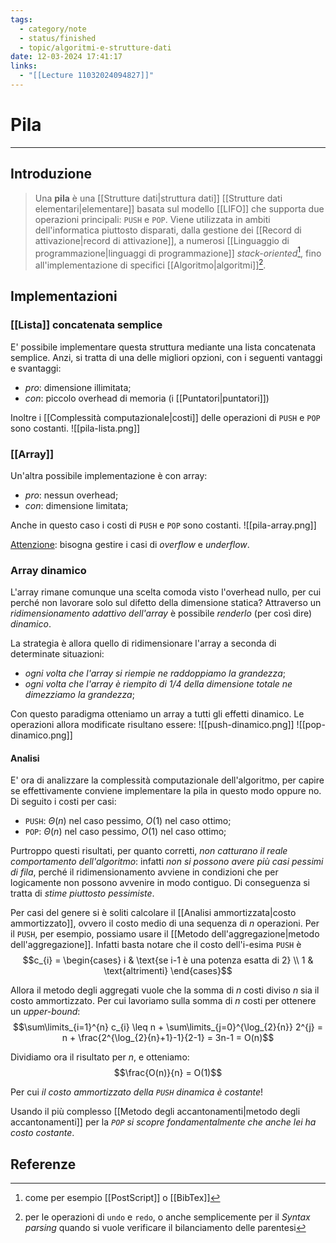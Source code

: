 ```yaml
---
tags:
  - category/note
  - status/finished
  - topic/algoritmi-e-strutture-dati
date: 12-03-2024 17:41:17
links:
  - "[[Lecture 11032024094827]]"
---
```

# Pila
---
## Introduzione
> Una **pila** è una [[Strutture dati|struttura dati]] [[Strutture dati elementari|elementare]] basata sul modello [[LIFO]] che supporta due operazioni principali: `PUSH` e `POP`. Viene utilizzata in ambiti dell'informatica piuttosto disparati, dalla gestione dei [[Record di attivazione|record di attivazione]], a numerosi [[Linguaggio di programmazione|linguaggi di programmazione]] _stack-oriented_[^1], fino all'implementazione di specifici [[Algoritmo|algoritmi]][^2].

## Implementazioni
### [[Lista]] concatenata semplice
E' possibile implementare questa struttura mediante una lista concatenata semplice. Anzi, si tratta di una delle migliori opzioni, con i seguenti vantaggi e svantaggi:
- _pro_: dimensione illimitata;
- _con_: piccolo overhead di memoria (i [[Puntatori|puntatori]])

Inoltre i [[Complessità computazionale|costi]] delle operazioni di `PUSH` e `POP` sono costanti.
![[pila-lista.png]]

### [[Array]]
Un'altra possibile implementazione è con array:
- _pro_: nessun overhead;
- _con_: dimensione limitata;

Anche in questo caso i costi di `PUSH` e `POP` sono costanti.
![[pila-array.png]]

<u>Attenzione</u>: bisogna gestire i casi di _overflow_ e _underflow_.

### Array dinamico
L'array rimane comunque una scelta comoda visto l'overhead nullo, per cui perché non lavorare solo sul difetto della dimensione statica? Attraverso un _ridimensionamento adattivo dell'array_ è possibile _renderlo_ (per così dire) _dinamico_.

La strategia è allora quello di ridimensionare l'array a seconda di determinate situazioni:
- _ogni volta che l'array si riempie ne raddoppiamo la grandezza_;
- _ogni volta che l'array è riempito di 1/4 della dimensione totale ne dimezziamo la grandezza_;

Con questo paradigma otteniamo un array a tutti gli effetti dinamico. Le operazioni allora modificate risultano essere:
![[push-dinamico.png]]
![[pop-dinamico.png]]

#### Analisi
E' ora di analizzare la complessità computazionale dell'algoritmo, per capire se effettivamente conviene implementare la pila in questo modo oppure no. Di seguito i costi per casi:
- `PUSH`: $\Theta(n)$ nel caso pessimo, $O(1)$ nel caso ottimo;
- `POP`: $\Theta(n)$ nel caso pessimo, $O(1)$ nel caso ottimo;

Purtroppo questi risultati, per quanto corretti, _non catturano il reale comportamento dell'algoritmo_: infatti _non si possono avere più casi pessimi di fila_, perché il ridimensionamento avviene in condizioni che per logicamente non possono avvenire in modo contiguo. Di conseguenza si tratta di _stime piuttosto pessimiste_.

Per casi del genere si è soliti calcolare il [[Analisi ammortizzata|costo ammortizzato]], ovvero il costo medio di una sequenza di $n$ operazioni. Per il `PUSH`, per esempio, possiamo usare il [[Metodo dell'aggregazione|metodo dell'aggregazione]]. Infatti basta notare che il costo dell'i-esima `PUSH` è
$$c_{i} = \begin{cases} i & \text{se i-1 è una potenza esatta di 2} \\ 1 & \text{altrimenti} \end{cases}$$

Allora il metodo degli aggregati vuole che la somma di $n$ costi diviso $n$ sia il costo ammortizzato. Per cui lavoriamo sulla somma di $n$ costi per ottenere un _upper-bound_:
$$\sum\limits_{i=1}^{n} c_{i} \leq n + \sum\limits_{j=0}^{\log_{2}{n}} 2^{j} = n + \frac{2^{\log_{2}{n}+1}-1}{2-1} = 3n-1 = O(n)$$

Dividiamo ora il risultato per $n$, e otteniamo:
$$\frac{O(n)}{n} = O(1)$$

Per cui _il costo ammortizzato della `PUSH` dinamica è costante_!

Usando il più complesso [[Metodo degli accantonamenti|metodo degli accantonamenti]] per la _`POP` si scopre fondamentalmente che anche lei ha costo costante_.

## Referenze
[^1]: come per esempio [[PostScript]] o [[BibTex]]
[^2]: per le operazioni di `undo` e `redo`, o anche semplicemente per il _Syntax parsing_ quando si vuole verificare il bilanciamento delle parentesi